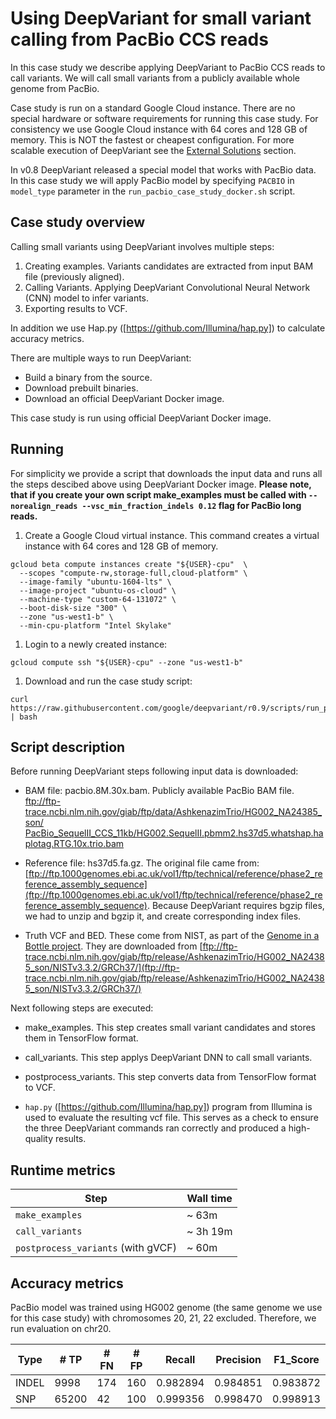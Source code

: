 # Using DeepVariant for small variant calling from PacBio CCS reads

In this case study we describe applying DeepVariant to PacBio CCS reads to call
variants. We will call small variants from a publicly available whole genome
from PacBio.

Case study is run on a standard Google Cloud instance. There are no special
hardware or software requirements for running this case study. For consistency
we use Google Cloud instance with 64 cores and 128 GB of memory. This is NOT the
fastest or cheapest configuration. For more scalable execution of DeepVariant
see the [External Solutions] section.

In v0.8 DeepVariant released a special model that works with PacBio data. In
this case study we will apply PacBio model by specifying `PACBIO` in
`model_type` parameter in the `run_pacbio_case_study_docker.sh` script.

## Case study overview

Calling small variants using DeepVariant involves multiple steps:

1.  Creating examples. Variants candidates are extracted from input BAM file
    (previously aligned).
2.  Calling Variants. Applying DeepVariant Convolutional Neural Network (CNN)
    model to infer variants.
3.  Exporting results to VCF.

In addition we use Hap.py ([https://github.com/Illumina/hap.py]) to calculate
accuracy metrics.

There are multiple ways to run DeepVariant:

-   Build a binary from the source.
-   Download prebuilt binaries.
-   Download an official DeepVariant Docker image.

This case study is run using official DeepVariant Docker image.

## Running

For simplicity we provide a script that downloads the input data and runs all
the steps descibed above using DeepVariant Docker image. **Please note, that if
you create your own script make_examples must be called with
`--norealign_reads --vsc_min_fraction_indels 0.12` flag for PacBio long reads.**

1.  Create a Google Cloud virtual instance. This command creates a virtual
    instance with 64 cores and 128 GB of memory.

```shell
gcloud beta compute instances create "${USER}-cpu"  \
  --scopes "compute-rw,storage-full,cloud-platform" \
  --image-family "ubuntu-1604-lts" \
  --image-project "ubuntu-os-cloud" \
  --machine-type "custom-64-131072" \
  --boot-disk-size "300" \
  --zone "us-west1-b" \
  --min-cpu-platform "Intel Skylake"
```

1.  Login to a newly created instance:

```shell
gcloud compute ssh "${USER}-cpu" --zone "us-west1-b"
```

1.  Download and run the case study script:

```shell
curl https://raw.githubusercontent.com/google/deepvariant/r0.9/scripts/run_pacbio_case_study_docker.sh | bash
```

## Script description

Before running DeepVariant steps following input data is downloaded:

*   BAM file: pacbio.8M.30x.bam. Publicly available PacBio BAM file.
    [ftp://ftp-trace.ncbi.nlm.nih.gov/giab/ftp/data/AshkenazimTrio/HG002_NA24385_son/
    PacBio_SequelII_CCS_11kb/HG002.SequelII.pbmm2.hs37d5.whatshap.haplotag.RTG.10x.trio.bam](ftp://ftp-trace.ncbi.nlm.nih.gov/giab/ftp/data/AshkenazimTrio/HG002_NA24385_son/PacBio_SequelII_CCS_11kb/HG002.SequelII.pbmm2.hs37d5.whatshap.haplotag.RTG.10x.trio.bam)

*   Reference file: hs37d5.fa.gz. The original file came from:
    [ftp://ftp.1000genomes.ebi.ac.uk/vol1/ftp/technical/reference/phase2_reference_assembly_sequence](ftp://ftp.1000genomes.ebi.ac.uk/vol1/ftp/technical/reference/phase2_reference_assembly_sequence).
    Because DeepVariant requires bgzip files, we had to unzip and bgzip it, and
    create corresponding index files.

*   Truth VCF and BED. These come from NIST, as part of the
    [Genome in a Bottle project](http://jimb.stanford.edu/giab/). They are
    downloaded from
    [ftp://ftp-trace.ncbi.nlm.nih.gov/giab/ftp/release/AshkenazimTrio/HG002_NA24385_son/NISTv3.3.2/GRCh37/](ftp://ftp-trace.ncbi.nlm.nih.gov/giab/ftp/release/AshkenazimTrio/HG002_NA24385_son/NISTv3.3.2/GRCh37/)

Next following steps are executed:

*   make_examples. This step creates small variant candidates and stores them in
    TensorFlow format.

*   call_variants. This step applys DeepVariant DNN to call small variants.

*   postprocess_variants. This step converts data from TensorFlow format to VCF.

*   `hap.py` ([https://github.com/Illumina/hap.py]) program from Illumina is
    used to evaluate the resulting vcf file. This serves as a check to ensure
    the three DeepVariant commands ran correctly and produced a high-quality
    results.

## Runtime metrics

Step                               | Wall time
---------------------------------- | ---------
`make_examples`                    | ~ 63m
`call_variants`                    | ~ 3h 19m
`postprocess_variants` (with gVCF) | ~ 60m

## Accuracy metrics

PacBio model was trained using HG002 genome (the same genome we use for this
case study) with chromosomes 20, 21, 22 excluded. Therefore, we run evaluation
on chr20.

Type  | # TP  | # FN | # FP | Recall   | Precision | F1\_Score
----- | ----- | ---- | ---- | -------- | --------- | ---------
INDEL | 9998  | 174  | 160  | 0.982894 | 0.984851  | 0.983872
SNP   | 65200 | 42   | 100  | 0.999356 | 0.998470  | 0.998913

[External Solutions]: https://github.com/google/deepvariant#external-solutions
[https://github.com/Illumina/hap.py]: https://github.com/Illumina/hap.py
